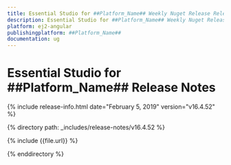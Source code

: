 ```yaml
---
title: Essential Studio for ##Platform_Name## Weekly Nuget Release Release Notes  
description: Essential Studio for ##Platform_Name## Weekly Nuget Release Release Notes  
platform: ej2-angular
publishingplatform: ##Platform_Name##
documentation: ug
---
```


# Essential Studio for  ##Platform_Name##  Release Notes  

{% include release-info.html date="February 5, 2019"   version="v16.4.52"  %} 

{% directory path: _includes/release-notes/v16.4.52 %}

{% include {{file.url}} %}

{% enddirectory %}
